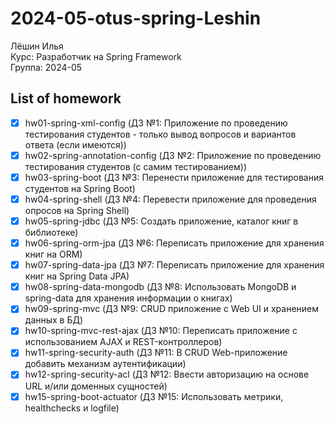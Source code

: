 # 2024-05-otus-spring-Leshin

Лёшин Илья  
Курс: Разработчик на Spring Framework  
Группа: 2024-05

## List of homework
- [x] hw01-spring-xml-config (ДЗ №1: Приложение по проведению тестирования студентов - только вывод вопросов и вариантов ответа (если имеются))
- [x] hw02-spring-annotation-config (ДЗ №2: Приложение по проведению тестирования студентов (с самим тестированием))
- [x] hw03-spring-boot (ДЗ №3: Перенести приложение для тестирования студентов на Spring Boot)
- [x] hw04-spring-shell (ДЗ №4: Перевести приложение для проведения опросов на Spring Shell)
- [x] hw05-spring-jdbc (ДЗ №5: Создать приложение, каталог книг в библиотеке)
- [x] hw06-spring-orm-jpa (ДЗ №6: Переписать приложение для хранения книг на ORM)
- [x] hw07-spring-data-jpa (ДЗ №7: Переписать приложение для хранения книг на Spring Data JPA)
- [x] hw08-spring-data-mongodb (ДЗ №8: Использовать MongoDB и spring-data для хранения информации о книгах)
- [x] hw09-spring-mvc (ДЗ №9: CRUD приложение с Web UI и хранением данных в БД)
- [x] hw10-spring-mvc-rest-ajax (ДЗ №10: Переписать приложение с использованием AJAX и REST-контроллеров)
- [x] hw11-spring-security-auth (ДЗ №11: В CRUD Web-приложение добавить механизм аутентификации)
- [x] hw12-spring-security-acl (ДЗ №12: Ввести авторизацию на основе URL и/или доменных сущностей)
- [x] hw15-spring-boot-actuator (ДЗ №15: Использовать метрики, healthchecks и logfile)